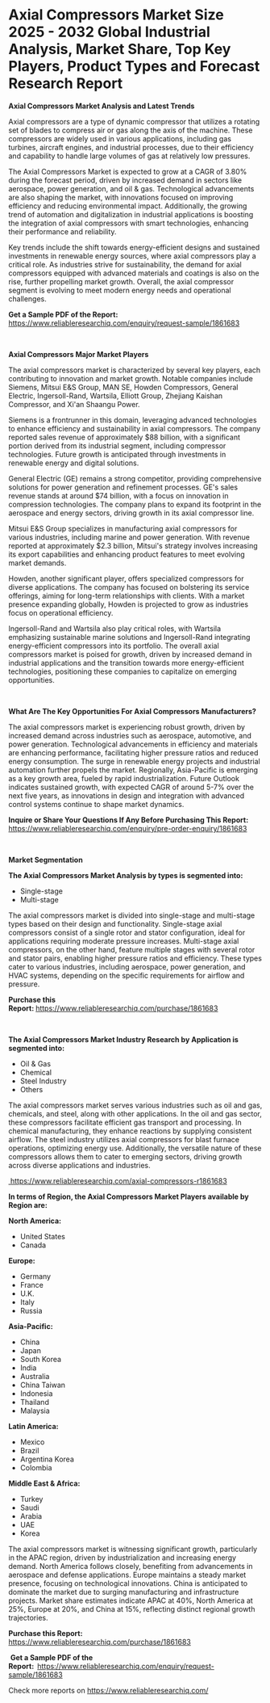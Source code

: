 <p><h1>Axial Compressors Market Size 2025 - 2032 Global Industrial Analysis, Market Share, Top Key Players, Product Types and Forecast Research Report</h1></p><p><strong>Axial Compressors Market Analysis and Latest Trends</strong></p>
<p><p>Axial compressors are a type of dynamic compressor that utilizes a rotating set of blades to compress air or gas along the axis of the machine. These compressors are widely used in various applications, including gas turbines, aircraft engines, and industrial processes, due to their efficiency and capability to handle large volumes of gas at relatively low pressures.</p><p>The Axial Compressors Market is expected to grow at a CAGR of 3.80% during the forecast period, driven by increased demand in sectors like aerospace, power generation, and oil & gas. Technological advancements are also shaping the market, with innovations focused on improving efficiency and reducing environmental impact. Additionally, the growing trend of automation and digitalization in industrial applications is boosting the integration of axial compressors with smart technologies, enhancing their performance and reliability.</p><p>Key trends include the shift towards energy-efficient designs and sustained investments in renewable energy sources, where axial compressors play a critical role. As industries strive for sustainability, the demand for axial compressors equipped with advanced materials and coatings is also on the rise, further propelling market growth. Overall, the axial compressor segment is evolving to meet modern energy needs and operational challenges.</p></p>
<p><strong>Get a Sample PDF of the Report:&nbsp;</strong> <a href="https://www.reliableresearchiq.com/enquiry/request-sample/1861683?utm_campaign=2810&utm_medium=2&utm_source=Github&utm_content=ia&utm_term=08042025&utm_id=axial-compressors">https://www.reliableresearchiq.com/enquiry/request-sample/1861683</a></p>
<p>&nbsp;</p>
<p><strong>Axial Compressors Major Market Players</strong></p>
<p><p>The axial compressors market is characterized by several key players, each contributing to innovation and market growth. Notable companies include Siemens, Mitsui E&S Group, MAN SE, Howden Compressors, General Electric, Ingersoll-Rand, Wartsila, Elliott Group, Zhejiang Kaishan Compressor, and Xi'an Shaangu Power.</p><p>Siemens is a frontrunner in this domain, leveraging advanced technologies to enhance efficiency and sustainability in axial compressors. The company reported sales revenue of approximately $88 billion, with a significant portion derived from its industrial segment, including compressor technologies. Future growth is anticipated through investments in renewable energy and digital solutions.</p><p>General Electric (GE) remains a strong competitor, providing comprehensive solutions for power generation and refinement processes. GE's sales revenue stands at around $74 billion, with a focus on innovation in compression technologies. The company plans to expand its footprint in the aerospace and energy sectors, driving growth in its axial compressor line.</p><p>Mitsui E&S Group specializes in manufacturing axial compressors for various industries, including marine and power generation. With revenue reported at approximately $2.3 billion, Mitsui's strategy involves increasing its export capabilities and enhancing product features to meet evolving market demands.</p><p>Howden, another significant player, offers specialized compressors for diverse applications. The company has focused on bolstering its service offerings, aiming for long-term relationships with clients. With a market presence expanding globally, Howden is projected to grow as industries focus on operational efficiency.</p><p>Ingersoll-Rand and Wartsila also play critical roles, with Wartsila emphasizing sustainable marine solutions and Ingersoll-Rand integrating energy-efficient compressors into its portfolio. The overall axial compressors market is poised for growth, driven by increased demand in industrial applications and the transition towards more energy-efficient technologies, positioning these companies to capitalize on emerging opportunities.</p></p>
<p>&nbsp;</p>
<p><strong>What Are The Key Opportunities For Axial Compressors Manufacturers?</strong></p>
<p><p>The axial compressors market is experiencing robust growth, driven by increased demand across industries such as aerospace, automotive, and power generation. Technological advancements in efficiency and materials are enhancing performance, facilitating higher pressure ratios and reduced energy consumption. The surge in renewable energy projects and industrial automation further propels the market. Regionally, Asia-Pacific is emerging as a key growth area, fueled by rapid industrialization. Future Outlook indicates sustained growth, with expected CAGR of around 5-7% over the next five years, as innovations in design and integration with advanced control systems continue to shape market dynamics.</p></p>
<p><strong>Inquire or Share Your Questions If Any Before Purchasing This Report:</strong> <a href="https://www.reliableresearchiq.com/enquiry/pre-order-enquiry/1861683?utm_campaign=2810&utm_medium=2&utm_source=Github&utm_content=ia&utm_term=08042025&utm_id=axial-compressors">https://www.reliableresearchiq.com/enquiry/pre-order-enquiry/1861683</a></p>
<p>&nbsp;</p>
<p><strong>Market Segmentation</strong></p>
<p><strong>The Axial Compressors Market Analysis by types is segmented into:</strong></p>
<p><ul><li>Single-stage</li><li>Multi-stage</li></ul></p>
<p><p>The axial compressors market is divided into single-stage and multi-stage types based on their design and functionality. Single-stage axial compressors consist of a single rotor and stator configuration, ideal for applications requiring moderate pressure increases. Multi-stage axial compressors, on the other hand, feature multiple stages with several rotor and stator pairs, enabling higher pressure ratios and efficiency. These types cater to various industries, including aerospace, power generation, and HVAC systems, depending on the specific requirements for airflow and pressure.</p></p>
<p><strong>Purchase this Report:&nbsp;</strong><a href="https://www.reliableresearchiq.com/purchase/1861683?utm_campaign=2810&utm_medium=2&utm_source=Github&utm_content=ia&utm_term=08042025&utm_id=axial-compressors">https://www.reliableresearchiq.com/purchase/1861683</a></p>
<p>&nbsp;</p>
<p><strong>The Axial Compressors Market Industry Research by Application is segmented into:</strong></p>
<p><ul><li>Oil & Gas</li><li>Chemical</li><li>Steel Industry</li><li>Others</li></ul></p>
<p><p>The axial compressors market serves various industries such as oil and gas, chemicals, and steel, along with other applications. In the oil and gas sector, these compressors facilitate efficient gas transport and processing. In chemical manufacturing, they enhance reactions by supplying consistent airflow. The steel industry utilizes axial compressors for blast furnace operations, optimizing energy use. Additionally, the versatile nature of these compressors allows them to cater to emerging sectors, driving growth across diverse applications and industries.</p></p>
<p><a href="https://www.reliableresearchiq.com/axial-compressors-r1861683?utm_campaign=2810&utm_medium=2&utm_source=Github&utm_content=ia&utm_term=08042025&utm_id=axial-compressors">&nbsp;https://www.reliableresearchiq.com/axial-compressors-r1861683</a></p>
<p><strong>In terms of Region, the Axial Compressors Market Players available by Region are:</strong></p>
<p>
    <p> <strong> North America: </strong>
        <ul>
            <li>United States</li>
            <li>Canada</li>
        </ul>
        </p> 
    <p> <strong> Europe: </strong>
        <ul>
            <li>Germany</li>
            <li>France</li>
            <li>U.K.</li>
            <li>Italy</li>
            <li>Russia</li>
        </ul>
        </p> 
    <p> <strong> Asia-Pacific: </strong>
        <ul>
            <li>China</li>
            <li>Japan</li>
            <li>South Korea</li>
            <li>India</li>
            <li>Australia</li>
            <li>China Taiwan</li>
            <li>Indonesia</li>
            <li>Thailand</li>
            <li>Malaysia</li>
        </ul>
        </p> 
    <p> <strong> Latin America: </strong>
        <ul>
            <li>Mexico</li>
            <li>Brazil</li>
            <li>Argentina Korea</li>
            <li>Colombia</li>
        </ul>
        </p> 
    <p> <strong> Middle East & Africa: </strong>
        <ul>
            <li>Turkey</li>
            <li>Saudi</li>
            <li>Arabia</li>
            <li>UAE</li>
            <li>Korea</li>
        </ul>
    </p>
    </p>
<p><p>The axial compressors market is witnessing significant growth, particularly in the APAC region, driven by industrialization and increasing energy demand. North America follows closely, benefiting from advancements in aerospace and defense applications. Europe maintains a steady market presence, focusing on technological innovations. China is anticipated to dominate the market due to surging manufacturing and infrastructure projects. Market share estimates indicate APAC at 40%, North America at 25%, Europe at 20%, and China at 15%, reflecting distinct regional growth trajectories.</p></p>
<p><strong>Purchase this Report: </strong><a href="https://www.reliableresearchiq.com/purchase/1861683?utm_campaign=2810&utm_medium=2&utm_source=Github&utm_content=ia&utm_term=08042025&utm_id=axial-compressors">https://www.reliableresearchiq.com/purchase/1861683</a></p>
<p>&nbsp;<strong>Get a Sample PDF of the Report:&nbsp;&nbsp;</strong><a href="https://www.reliableresearchiq.com/enquiry/request-sample/1861683?utm_campaign=2810&utm_medium=2&utm_source=Github&utm_content=ia&utm_term=08042025&utm_id=axial-compressors">https://www.reliableresearchiq.com/enquiry/request-sample/1861683</a></p>
<p><strong></strong></p>
<p>Check more reports on <a href="https://www.reliableresearchiq.com/?utm_campaign=2810&utm_medium=2&utm_source=Github&utm_content=ia&utm_term=08042025&utm_id=axial-compressors">https://www.reliableresearchiq.com/</a></p>